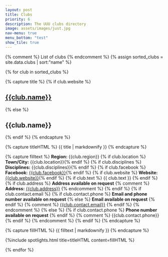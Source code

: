 ```yaml
---
layout: post
title: Clubs
priority: 6
description: The UUU clubs directory
image: assets/images/just.jpg
nav-menu: true
menu_bottom: "test"
show_tile: true
---
```


{% comment %} List of clubs {% endcomment %}
{% assign sorted_clubs = site.data.clubs | sort:"name" %}
<section class="spotlights">

{% for club in sorted_clubs %}


{% capture title %}
{% if club.website %}
## [{{club.name}}]({{club.website}})
{% else %}
## {{club.name}}
{% endif %}
{% endcapture %}

{% capture titleHTML %}
{{ title | markdownify }}
{% endcapture %}

{% capture filltext %}
**Region:** {{club.region}}
{% if club.location %}
**Town/City:** {{club.location}}{% endif %}
{% if club.disciplines %}
**Disciplines:** {{club.disciplines}}{% endif %}
{% if club.facebook %}
**Facebook:** [{{club.facebook}}]({{club.facebook}}){% endif %}
{% if club.website %}
**Website:** [{{club.website}}]({{club.website}}){% endif %}
{% if club.text %}
{{ club.text }} {% endif %}
{% if club.address %}
**Address available on request**
{% comment %} **Address:** [{{club.address}}](https://maps.google.co.uk/?q={{club.latitude}},{{club.longitude}}) {% endcomment %}
{% endif %}
{% if club.contact.email %}
{% if club.contact.phone %}
**Email and phone number available on request** 
{% else %} 
**Email available on request**
{% endif %} {% comment %} [{{club.contact.email}}](mailto:{{club.contact.email}}) {% endif %} {% endcomment %}
{% else %}
{% if club.contact.phone %}
**Phone number available on request** {% endif %} {% comment %} {{club.contact.phone}} {% endif %} {% endcomment %}
{% endif %}
{% endcapture %}

{% capture fillHTML %}
{{ filltext | markdownify }}
{% endcapture %}

{%include spotlights.html title=titleHTML content=fillHTML %}

{% endfor %}

</section>
